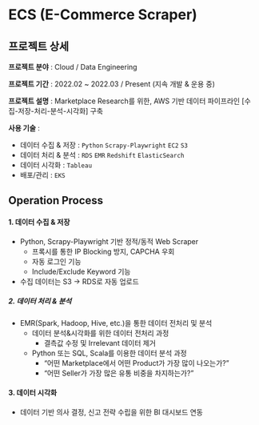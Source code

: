 # ECS (E-Commerce Scraper)

## 프로젝트 상세
**프로젝트 분야** : Cloud / Data Engineering

**프로젝트 기간** : 2022.02 ~ 2022.03 / Present (지속 개발 & 운용 중)

**프로젝트 설명** : Marketplace Research를 위한, AWS 기반 데이터 파이프라인 [수집-저장-처리-분석-시각화] 구축

**사용 기술** : 

- 데이터 수집 & 저장 : `Python` `Scrapy-Playwright` `EC2` `S3`
- 데이터 처리 & 분석 : `RDS` `EMR` `Redshift` `ElasticSearch`
- 데이터 시각화 : `Tableau`
- 배포/관리 : `EKS`

## Operation Process
#### 1. 데이터 수집 & 저장
- Python, Scrapy-Playwright 기반 정적/동적 Web Scraper
  - 프록시를 통한 IP Blocking 방지, CAPCHA 우회
  - 자동 로그인 기능
  - Include/Exclude Keyword 기능
- 수집 데이터는 S3 -> RDS로 자동 업로드

##### 2. 데이터 처리 & 분석
- EMR(Spark, Hadoop, Hive, etc.)을 통한 데이터 전처리 및 분석
    - 데이터 분석&시각화를 위한 데이터 전처리 과정
        - 결측값 수정 및 Irrelevant 데이터 제거
    - Python 또는 SQL, Scala를 이용한 데이터 분석 과정
        - “어떤 Marketplace에서 어떤 Product가 가장 많이 나오는가?”
        - “어떤 Seller가 가장 많은 유통 비중을 차지하는가?”

#### 3. 데이터 시각화
- 데이터 기반 의사 결정, 신고 전략 수립을 위한 BI 대시보드 연동

